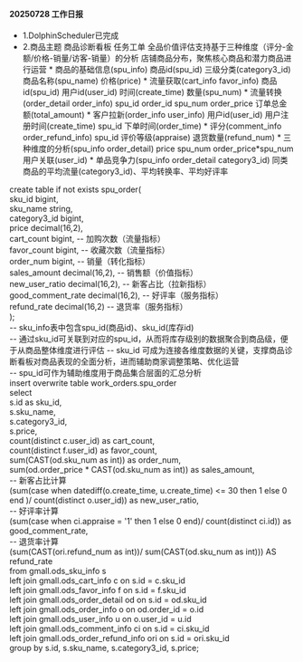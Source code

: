 #### 20250728 工作日报
* 1.DolphinScheduler已完成
* 2.商品主题 商品诊断看板 任务工单
    全品价值评估支持基于三种维度（评分-金额/价格-销量/访客-销量）的分析
     店铺商品分布，聚焦核心商品和潜力商品进行运营 
      * 商品的基础信息(spu_info)
         商品id(spu_id) 三级分类(category3_id) 商品名称(spu_name) 价格(price)
      * 流量获取(cart_info  favor_info)
         商品id(spu_id) 用户id(user_id) 时间(create_time) 数量(spu_num)
      * 流量转换(order_detail  order_info)
         spu_id   order_id  spu_num   order_price  订单总金额(total_amount)
      * 客户拉新(order_info user_info)
         用户id(user_id) 用户注册时间(create_time) spu_id  下单时间(order_time)
      * 评分(comment_info  order_refund_info)
         spu_id  评价等级(appraise) 退货数量(refund_num)
      * 三种维度的分析(spu_info  order_detail)
         price  spu_num  order_price*spu_num  用户关联(user_id)
      * 单品竞争力(spu_info  order_detail  category3_id)
         同类商品的平均流量(category3_id)、平均转换率、平均好评率

create table if not exists spu_order(  
    sku_id bigint,  
    sku_name string,  
    category3_id bigint,  
    price decimal(16,2),  
    cart_count bigint, -- 加购次数（流量指标）  
    favor_count bigint, -- 收藏次数（流量指标）  
    order_num bigint, -- 销量（转化指标）  
    sales_amount decimal(16,2), -- 销售额（价值指标）  
    new_user_ratio decimal(16,2), -- 新客占比（拉新指标）  
    good_comment_rate decimal(16,2), -- 好评率（服务指标）  
    refund_rate decimal(16,2) -- 退货率（服务指标）  
);  
-- sku_info表中包含spu_id(商品id)、sku_id(库存id)  
-- 通过sku_id可关联到对应的spu_id，从而将库存级别的数据聚合到商品级，便于从商品整体维度进行评估 -- sku_id 可成为连接各维度数据的关键，支撑商品诊断看板对商品表现的全面分析，进而辅助商家调整策略、优化运营  
-- spu_id可作为辅助维度用于商品集合层面的汇总分析  
insert overwrite table work_orders.spu_order  
    select   
    s.id as sku_id,  
    s.sku_name,  
    s.category3_id,  
    s.price,  
    count(distinct c.user_id) as cart_count,  
    count(distinct f.user_id) as favor_count,  
    sum(CAST(od.sku_num as int)) as order_num,  
    sum(od.order_price * CAST(od.sku_num as int)) as sales_amount,  
    -- 新客占比计算  
    (sum(case when datediff(o.create_time, u.create_time) <= 30 then 1 else 0 end )/ count(distinct o.user_id)) as new_user_ratio,  
    -- 好评率计算  
    (sum(case when ci.appraise = '1' then 1 else 0 end)/ count(distinct ci.id)) as good_comment_rate,  
    -- 退货率计算  
    (sum(CAST(ori.refund_num as int))/ sum(CAST(od.sku_num as int))) AS refund_rate  
from gmall.ods_sku_info s  
left join gmall.ods_cart_info c on s.id = c.sku_id  
left join gmall.ods_favor_info f on s.id = f.sku_id  
left join gmall.ods_order_detail od on s.id = od.sku_id  
left join gmall.ods_order_info o on od.order_id = o.id  
left join gmall.ods_user_info u on o.user_id = u.id  
left join gmall.ods_comment_info ci on s.id = ci.sku_id  
left join gmall.ods_order_refund_info ori on s.id = ori.sku_id  
group by s.id, s.sku_name, s.category3_id, s.price;
			
		
		
			
			